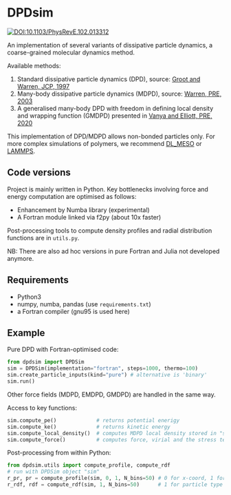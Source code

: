 # DPDsim

[![DOI:10.1103/PhysRevE.102.013312](https://img.shields.io/badge/doi-10.1103%2FPhysRevE.102.013312-blue.svg)](https://doi.org/10.1103/PhysRevE.102.013312)

An implementation of several variants of dissipative particle dynamics, a coarse-grained molecular dynamics method.

Available methods:
1. Standard dissipative particle dynamics (DPD), source: [Groot and Warren, JCP, 1997](https://doi.org/10.1063/1.474784)
2. Many-body dissipative particle dynamics (MDPD), source: [Warren, PRE, 2003](https://doi.org/10.1103/PhysRevE.68.066702)
3. A generalised many-body DPD with freedom in defining local density and wrapping function (GMDPD)
   presented in [Vanya and Elliott, PRE, 2020](https://doi.org/10.1103/PhysRevE.102.013312)

This implementation of DPD/MDPD allows non-bonded particles only. 
For more complex simulations of polymers, we recommend [DL_MESO](https://www.scd.stfc.ac.uk/Pages/DL_MESO.aspx) 
or [LAMMPS](https://github.com/lammps/lammps).


## Code versions
Project is mainly written in Python.
Key bottlenecks involving force and energy computation are optimised as follows:
* Enhancement by Numba library (experimental)
* A Fortran module linked via f2py (about 10x faster)

Post-processing tools to compute density profiles and radial distribution functions are in `utils.py`.

NB: There are also ad hoc versions in pure Fortran and Julia not developed anymore.


## Requirements
* Python3
* numpy, numba, pandas (use `requirements.txt`)
* a Fortran compiler (gnu95 is used here)


## Example
Pure DPD with Fortran-optimised code:
```Python
from dpdsim import DPDSim
sim = DPDSim(implementation="fortran", steps=1000, thermo=100)
sim.create_particle_inputs(kind="pure") # alternative is 'binary'
sim.run()
```

Other force fields (MDPD, EMDPD, GMDPD) are handled in the same way.

Access to key functions:
```Python
sim.compute_pe()             # returns potential enerigy
sim.compute_ke()             # returns kinetic energy
sim.compute_local_density()  # computes MDPD local density stored in "sim.rho2"
sim.compute_force()          # computes force, virial and the stress tensor diagonal
```

Post-processing from within Python:
```Python
from dpdsim.utils import compute_profile, compute_rdf
# run with DPDSim object "sim"
r_pr, pr = compute_profile(sim, 0, 1, N_bins=50) # 0 for x-coord, 1 for particle type
r_rdf, rdf = compute_rdf(sim, 1, N_bins=50)      # 1 for particle type
```
